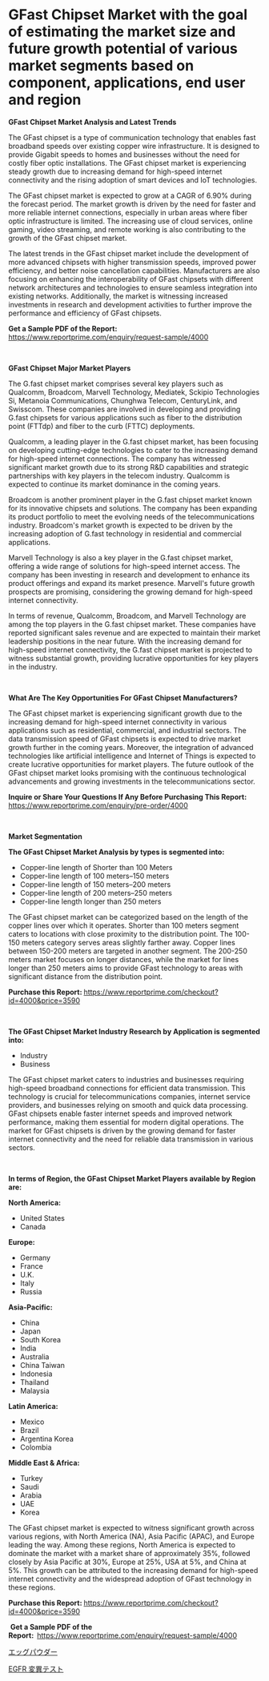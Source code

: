 <p><h1>GFast Chipset Market with the goal of estimating the market size and future growth potential of various market segments based on component, applications, end user and region</h1></p><p><strong>GFast Chipset Market Analysis and Latest Trends</strong></p>
<p><p>The GFast chipset is a type of communication technology that enables fast broadband speeds over existing copper wire infrastructure. It is designed to provide Gigabit speeds to homes and businesses without the need for costly fiber optic installations. The GFast chipset market is experiencing steady growth due to increasing demand for high-speed internet connectivity and the rising adoption of smart devices and IoT technologies.</p><p>The GFast chipset market is expected to grow at a CAGR of 6.90% during the forecast period. The market growth is driven by the need for faster and more reliable internet connections, especially in urban areas where fiber optic infrastructure is limited. The increasing use of cloud services, online gaming, video streaming, and remote working is also contributing to the growth of the GFast chipset market.</p><p>The latest trends in the GFast chipset market include the development of more advanced chipsets with higher transmission speeds, improved power efficiency, and better noise cancellation capabilities. Manufacturers are also focusing on enhancing the interoperability of GFast chipsets with different network architectures and technologies to ensure seamless integration into existing networks. Additionally, the market is witnessing increased investments in research and development activities to further improve the performance and efficiency of GFast chipsets.</p></p>
<p><strong>Get a Sample PDF of the Report:&nbsp;</strong> <a href="https://www.reportprime.com/enquiry/request-sample/4000">https://www.reportprime.com/enquiry/request-sample/4000</a></p>
<p>&nbsp;</p>
<p><strong>GFast Chipset Major Market Players</strong></p>
<p><p>The G.fast chipset market comprises several key players such as Qualcomm, Broadcom, Marvell Technology, Mediatek, Sckipio Technologies Si, Metanoia Communications, Chunghwa Telecom, CenturyLink, and Swisscom. These companies are involved in developing and providing G.fast chipsets for various applications such as fiber to the distribution point (FTTdp) and fiber to the curb (FTTC) deployments.</p><p>Qualcomm, a leading player in the G.fast chipset market, has been focusing on developing cutting-edge technologies to cater to the increasing demand for high-speed internet connections. The company has witnessed significant market growth due to its strong R&D capabilities and strategic partnerships with key players in the telecom industry. Qualcomm is expected to continue its market dominance in the coming years.</p><p>Broadcom is another prominent player in the G.fast chipset market known for its innovative chipsets and solutions. The company has been expanding its product portfolio to meet the evolving needs of the telecommunications industry. Broadcom's market growth is expected to be driven by the increasing adoption of G.fast technology in residential and commercial applications.</p><p>Marvell Technology is also a key player in the G.fast chipset market, offering a wide range of solutions for high-speed internet access. The company has been investing in research and development to enhance its product offerings and expand its market presence. Marvell's future growth prospects are promising, considering the growing demand for high-speed internet connectivity.</p><p>In terms of revenue, Qualcomm, Broadcom, and Marvell Technology are among the top players in the G.fast chipset market. These companies have reported significant sales revenue and are expected to maintain their market leadership positions in the near future. With the increasing demand for high-speed internet connectivity, the G.fast chipset market is projected to witness substantial growth, providing lucrative opportunities for key players in the industry.</p></p>
<p>&nbsp;</p>
<p><strong>What Are The Key Opportunities For GFast Chipset Manufacturers?</strong></p>
<p><p>The GFast chipset market is experiencing significant growth due to the increasing demand for high-speed internet connectivity in various applications such as residential, commercial, and industrial sectors. The data transmission speed of GFast chipsets is expected to drive market growth further in the coming years. Moreover, the integration of advanced technologies like artificial intelligence and Internet of Things is expected to create lucrative opportunities for market players. The future outlook of the GFast chipset market looks promising with the continuous technological advancements and growing investments in the telecommunications sector.</p></p>
<p><strong>Inquire or Share Your Questions If Any Before Purchasing This Report:</strong> <a href="https://www.reportprime.com/enquiry/pre-order/4000">https://www.reportprime.com/enquiry/pre-order/4000</a></p>
<p>&nbsp;</p>
<p><strong>Market Segmentation</strong></p>
<p><strong>The GFast Chipset Market Analysis by types is segmented into:</strong></p>
<p><ul><li>Copper-line length of Shorter than 100 Meters</li><li>Copper-line length of 100 meters–150 meters</li><li>Copper-line length of 150 meters–200 meters</li><li>Copper-line length of 200 meters–250 meters</li><li>Copper-line length longer than 250 meters</li></ul></p>
<p><p>The GFast chipset market can be categorized based on the length of the copper lines over which it operates. Shorter than 100 meters segment caters to locations with close proximity to the distribution point. The 100-150 meters category serves areas slightly farther away. Copper lines between 150-200 meters are targeted in another segment. The 200-250 meters market focuses on longer distances, while the market for lines longer than 250 meters aims to provide GFast technology to areas with significant distance from the distribution point.</p></p>
<p><strong>Purchase this Report:&nbsp;</strong><a href="https://www.reportprime.com/checkout?id=4000&price=3590">https://www.reportprime.com/checkout?id=4000&price=3590</a></p>
<p>&nbsp;</p>
<p><strong>The GFast Chipset Market Industry Research by Application is segmented into:</strong></p>
<p><ul><li>Industry</li><li>Business</li></ul></p>
<p><p>The GFast chipset market caters to industries and businesses requiring high-speed broadband connections for efficient data transmission. This technology is crucial for telecommunications companies, internet service providers, and businesses relying on smooth and quick data processing. GFast chipsets enable faster internet speeds and improved network performance, making them essential for modern digital operations. The market for GFast chipsets is driven by the growing demand for faster internet connectivity and the need for reliable data transmission in various sectors.</p></p>
<p>&nbsp;</p>
<p><strong>In terms of Region, the GFast Chipset Market Players available by Region are:</strong></p>
<p>
    <p> <strong> North America: </strong>
        <ul>
            <li>United States</li>
            <li>Canada</li>
        </ul>
        </p> 
    <p> <strong> Europe: </strong>
        <ul>
            <li>Germany</li>
            <li>France</li>
            <li>U.K.</li>
            <li>Italy</li>
            <li>Russia</li>
        </ul>
        </p> 
    <p> <strong> Asia-Pacific: </strong>
        <ul>
            <li>China</li>
            <li>Japan</li>
            <li>South Korea</li>
            <li>India</li>
            <li>Australia</li>
            <li>China Taiwan</li>
            <li>Indonesia</li>
            <li>Thailand</li>
            <li>Malaysia</li>
        </ul>
        </p> 
    <p> <strong> Latin America: </strong>
        <ul>
            <li>Mexico</li>
            <li>Brazil</li>
            <li>Argentina Korea</li>
            <li>Colombia</li>
        </ul>
        </p> 
    <p> <strong> Middle East & Africa: </strong>
        <ul>
            <li>Turkey</li>
            <li>Saudi</li>
            <li>Arabia</li>
            <li>UAE</li>
            <li>Korea</li>
        </ul>
    </p>
    </p>
<p><p>The GFast chipset market is expected to witness significant growth across various regions, with North America (NA), Asia Pacific (APAC), and Europe leading the way. Among these regions, North America is expected to dominate the market with a market share of approximately 35%, followed closely by Asia Pacific at 30%, Europe at 25%, USA at 5%, and China at 5%. This growth can be attributed to the increasing demand for high-speed internet connectivity and the widespread adoption of GFast technology in these regions.</p></p>
<p><strong>Purchase this Report: </strong><a href="https://www.reportprime.com/checkout?id=4000&price=3590">https://www.reportprime.com/checkout?id=4000&price=3590</a></p>
<p>&nbsp;<strong>Get a Sample PDF of the Report:&nbsp;&nbsp;</strong><a href="https://www.reportprime.com/enquiry/request-sample/4000">https://www.reportprime.com/enquiry/request-sample/4000</a></p>
<p><strong></strong></p>
<p><p><a href="https://github.com/KaydenJohns1964/Market-Research-Report-List-1/blob/main/317935014885.md">エッグパウダー</a></p><p><a href="https://github.com/marbadji/Market-Research-Report-List-1/blob/main/213350414884.md">EGFR 変異テスト</a></p></p>